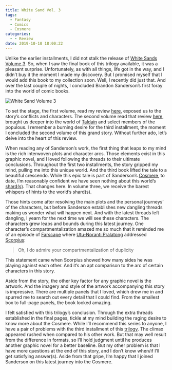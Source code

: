 ```yaml
---
title: White Sand Vol. 3
tags:
  - Fantasy
  - Comics
  - Cosmere
categories:
  - - Review
date: 2019-10-10 18:00:22
---
```


Unlike the earlier installments, I did not stalk the release of [White Sands Volume 3](https://www.amazon.com/Brandon-Sandersons-White-Sand-3/dp/152411006X). So, when I saw the final book of this trilogy available, it was a pleasant surprise. Unfortunately, as with all things, life got in the way, and I didn’t buy it the moment I made my discovery. But I promised myself that I would add this book to my collection soon. Well, I recently did just that. And over the last couple of nights, I concluded Brandon Sanderson’s first foray into the world of comic books.<!-- more --><div class="embedded-image-left">![White Sand Volume 3](./white-sand-vol3.jpg)</div>
 
To set the stage, the first volume, read my review [here](/archives/2018/05/31/white-sand-volume-1/), exposed us to the story’s conflicts and characters. The second volume read that review [here](/archives/2018/06/25/white-sand-volume-2/), brought us deeper into the world of [Taldain](https://coppermind.net/wiki/Taldain) and select members of the populous. I remember a burning desire for the third installment, the moment I concluded the second volume of this grand story. Without further ado, let’s delve into the heart of this review.

When reading any of Sanderson’s work, the first thing that leaps to my mind is the rich interwoven plots and character arcs. Those elements exist in this graphic novel, and I loved following the threads to their ultimate conclusions. Throughout the first two installments, the story gripped my mind, pulling me into this unique world. And the third book lifted the tale to a beautiful crescendo. While this epic tale is part of Sanderson’s [Cosmere](https://coppermind.net/wiki/Cosmere), to date, I’m reasonably confident we have seen nothing about this world’s [shard(s)](https://coppermind.net/wiki/Shard). That changes here. In volume three, we receive the barest whispers of hints to the world’s shard(s).
 
Those hints come after resolving the main plots and the personal journeys’ of the characters, but before Sanderson establishes new dangling threads making us wonder what will happen next. And with the latest threads left dangling, I yearn for the next time we will see these characters. The characters grew leaps and bounds during this latest journey. One character’s compartmentalization amazed me so much that it reminded me of an episode of [Farscape](https://en.wikipedia.org/wiki/Farscape) where [Utu-Noranti Pralatong](https://farscape.fandom.com/wiki/Noranti_Pralatong) addressed [Scorpius](https://farscape.fandom.com/wiki/Scorpius):
 
> Oh, I do admire your compartmentalization of duplicity
 
This statement came when Scorpius showed how many sides he was playing against each other. And it’s an apt comparison to the arc of certain characters in this story.
 
Aside from the story, the other key factor for any graphic novel is the artwork. And the imagery and style of the artwork accompanying this story is impressive. There are multiple panels that I loved, which drew me in and spurred me to search out every detail that I could find. From the smallest box to full-page panels, the book looked amazing.
 
I felt satisfied with this trilogy’s conclusion. Through the extra threads established in the final pages, tickle at my mind building the raging desire to know more about the Cosmere. While I’ll recommend this series to anyone, I have a pair of problems with the third installment of this [trilogy](https://coppermind.net/wiki/White_Sand). The climax appeared rushed when compared to his other work. But that may well result from the difference in formats, so I’ll hold judgment until he produces another graphic novel for a better baseline. But my other problem is that I have more questions at the end of this story, and I don’t know when/if I’ll get satisfying answer(s). Aside from that gripe, I’m happy that I joined Sanderson on this latest journey into the Cosmere.